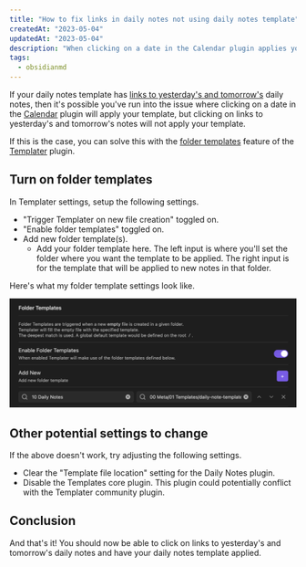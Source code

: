 ```yaml
---
title: "How to fix links in daily notes not using daily notes template"
createdAt: "2023-05-04"
updatedAt: "2023-05-04"
description: "When clicking on a date in the Calendar plugin applies your daily note template, but clicking on a link to tomorrow's daily note doesn't apply your daily note template."
tags:
  - obsidianmd
---
```


If your daily notes template has [links to yesterday's and tomorrow's](/snippets/templater#daily-note-links-to-yesterday-and-tomorrow) daily notes, then it's possible you've run into the issue where clicking on a date in the [Calendar](https://github.com/liamcain/obsidian-calendar-plugin) plugin will apply your template, but clicking on links to yesterday's and tomorrow's notes will not apply your template.

If this is the case, you can solve this with the [folder templates](https://silentvoid13.github.io/Templater/settings.html#folder-templates) feature of the [Templater](https://github.com/SilentVoid13/Templater) plugin.

## Turn on folder templates

In Templater settings, setup the following settings.

- "Trigger Templater on new file creation" toggled on.
- "Enable folder templates" toggled on.
- Add new folder template(s).
  - Add your folder template here. The left input is where you'll set the folder where you want the template to be applied. The right input is for the template that will be applied to new notes in that folder.

Here's what my folder template settings look like.

![](https://raw.githubusercontent.com/Zachatoo/zach-young-dot-dev-content/main/images/how-to-fix-links-in-daily-notes-not-using-daily-notes-template-folder-templates.png)

## Other potential settings to change

If the above doesn't work, try adjusting the following settings.

- Clear the "Template file location" setting for the Daily Notes plugin.
- Disable the Templates core plugin. This plugin could potentially conflict with the Templater community plugin.

## Conclusion

And that's it! You should now be able to click on links to yesterday's and tomorrow's daily notes and have your daily notes template applied.
